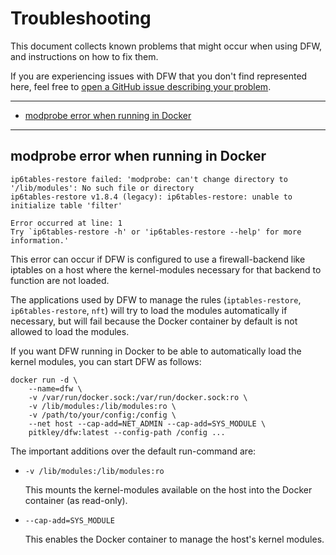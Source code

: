 # Troubleshooting

This document collects known problems that might occur when using DFW, and instructions on how to fix them.

If you are experiencing issues with DFW that you don't find represented here, feel free to [open a GitHub issue describing your problem](https://github.com/pitkley/dfw/issues/new).

---

* [modprobe error when running in Docker](#modprobe-error-when-running-in-docker)

---

## modprobe error when running in Docker

```
ip6tables-restore failed: 'modprobe: can't change directory to '/lib/modules': No such file or directory
ip6tables-restore v1.8.4 (legacy): ip6tables-restore: unable to initialize table 'filter'

Error occurred at line: 1
Try `ip6tables-restore -h' or 'ip6tables-restore --help' for more information.'
```

This error can occur if DFW is configured to use a firewall-backend like iptables on a host where the kernel-modules necessary for that backend to function are not loaded.

The applications used by DFW to manage the rules (`iptables-restore`, `ip6tables-restore`, `nft`) will try to load the modules automatically if necessary, but will fail because the Docker container by default is not allowed to load the modules.

If you want DFW running in Docker to be able to automatically load the kernel modules, you can start DFW as follows:

```
docker run -d \
    --name=dfw \
    -v /var/run/docker.sock:/var/run/docker.sock:ro \
    -v /lib/modules:/lib/modules:ro \
    -v /path/to/your/config:/config \
    --net host --cap-add=NET_ADMIN --cap-add=SYS_MODULE \
    pitkley/dfw:latest --config-path /config ...
```

The important additions over the default run-command are:

* `-v /lib/modules:/lib/modules:ro`

    This mounts the kernel-modules available on the host into the Docker container (as read-only).

* `--cap-add=SYS_MODULE`

    This enables the Docker container to manage the host's kernel modules.
